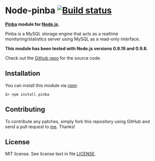 Node-pinba [![Build status][Build status image]][Build status URL]
===================================================================

**[Pinba] module for [Node.js].**

Pinba is a MySQL storage engine that acts as a realtime monitoring/statistics server
using MySQL as a read-only interface.

**This module has been tested with Node.js versions 0.8.19 and 0.9.8.**

Check out the [Github repo] for the source code.

[Pinba]: http://pinba.org/
[Node.js]: http://nodejs.org/
[Build status image]: https://secure.travis-ci.org/Sannis/node-pinba.png?branch=master
[Build status URL]: http://travis-ci.org/Sannis/node-pinba

[Github repo]: https://github.com/Sannis/node-pinba


Installation
------------

You can install this module via [npm]:

    $> npm install pinba

[npm]: https://github.com/isaacs/npm


Contributing
------------

To contribute any patches, simply fork this repository using GitHub
and send a pull request to [me](https://github.com/Sannis). Thanks!


License
-------

MIT license. See license text in file [LICENSE](https://github.com/Sannis/node-pinba/blob/master/LICENSE).
